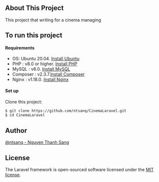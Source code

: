 ## About This Project

This project that writing for a cinema managing 

## To run this project

#### Requirements
- OS: Ubuntu 20.04. [Install Ubuntu](https://phoenixnap.com/kb/install-ubuntu-20-04)
- PHP : v8.0 or higher. [Install PHP](https://nextgentips.com/2022/01/31/how-to-install-php-8-1-on-ubuntu-20-04/?noamp=mobile)
- MySQL : v8.0. [Install MySQL](https://www.digitalocean.com/community/tutorials/how-to-install-mysql-on-ubuntu-20-04)
- Composer : v2.3.7.[Install Composer](https://www.digitalocean.com/community/tutorials/how-to-install-and-use-composer-on-ubuntu-20-04)
- Nginx : v1.18.0. [Install Nginx](https://www.digitalocean.com/community/tutorials/how-to-install-nginx-on-ubuntu-20-04)

#### Set up

Clone this project:
```sh  
$ git clone https://github.com/ntsanq/CinemaLaravel.git
$ cd CinemaLaravel
``` 

## Author
[@ntsanq - Nguyen Thanh Sang](https://github.com/ntsanq)

## License

The Laravel framework is open-sourced software licensed under the [MIT license](https://opensource.org/licenses/MIT).
